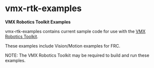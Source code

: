 # vmx-rtk-examples
<b>VMX Robotics Toolkit Examples</b>

vmx-rtk-examples contains current sample code for use with the <a href="https://pdocs.kauailabs.com/vmx-rtk/">VMX Robotics Toolkit<a>.

These examples include Vision/Motion examples for FRC.

NOTE:  The VMX Robotics Toolkit may be required to build and run these examples.
